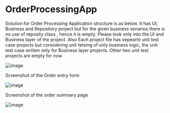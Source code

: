 # OrderProcessingApp
Solution for Order Processing Application structure is as below.  It has UI, Business and Repository project  but  for the given business senarios there is no use of reposity class , hence it is empty.   Please look only into the UI and Business layer of the project.
Also Each project file has sepearte unit test case projects  but considering unit tetsing of only business logic, the unit test case wriiten only for Business layer projects.  Other two unit test projects are empty for now

![image](https://github.com/user-attachments/assets/eff8be1e-07b7-4f14-ab2d-cd3deafb7462)

Screenshot of the Order entry form 

![image](https://github.com/user-attachments/assets/49b2b652-ed43-4a70-8439-250f0e234770)

Screenshot of the order summary page 

![image](https://github.com/user-attachments/assets/b55de0b3-e551-480a-8a9c-3a9b8cef8172)


